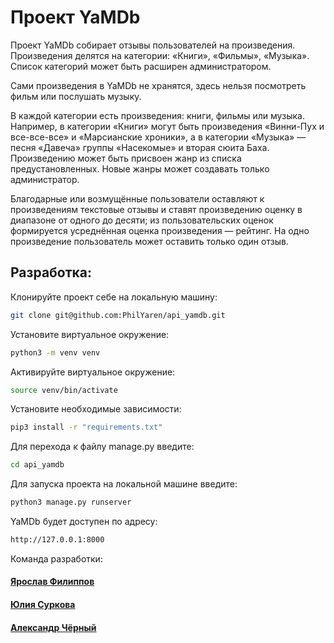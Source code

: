 # Проект YaMDb

Проект YaMDb собирает отзывы пользователей на произведения. Произведения делятся на категории: «Книги», «Фильмы», «Музыка». Список категорий может быть расширен администратором.

Сами произведения в YaMDb не хранятся, здесь нельзя посмотреть фильм или послушать музыку.

В каждой категории есть произведения: книги, фильмы или музыка. Например, в категории «Книги» могут быть произведения «Винни-Пух и все-все-все» и «Марсианские хроники», а в категории «Музыка» — песня «Давеча» группы «Насекомые» и вторая сюита Баха.
Произведению может быть присвоен жанр из списка предустановленных. Новые жанры может создавать только администратор.

Благодарные или возмущённые пользователи оставляют к произведениям текстовые отзывы и ставят произведению оценку в диапазоне от одного до десяти; из пользовательских оценок формируется усреднённая оценка произведения — рейтинг. На одно произведение пользователь может оставить только один отзыв.

## Разработка:
Клонируйте проект себе на локальную машину:
```bash
git clone git@github.com:PhilYaren/api_yamdb.git
```
Установите виртуальное окружение:
```bash
python3 -m venv venv
```

Активируйте виртуальное окружение:
```bash
source venv/bin/activate
```

Установите необходимые зависимости:
```bash
pip3 install -r "requirements.txt"
```

Для перехода к файлу manage.py введите:
```bash
cd api_yamdb
```

Для запуска проекта на локальной машине введите:
```bash
python3 manage.py runserver
```

YaMDb будет доступен по адресу:
```bash
http://127.0.0.1:8000
```

Команда разработки:
#### [Ярослав Филиппов](https://github.com/PhilYaren)
#### [Юлия Суркова](https://github.com/Juliosity)
#### [Александр Чёрный](https://github.com/chyornyy)
